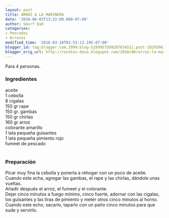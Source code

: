 ```yaml
---
layout: post
title: ARROZ A LA MARINERA
date: '2010-06-03T13:22:00.000-07:00'
author: Smurf Dad
categories:
- Pescados
- Arroces
modified_time: '2016-03-16T01:53:13.195-07:00'
blogger_id: tag:blogger.com,1999:blog-5299957599287034512.post-1029596305347627984
blogger_orig_url: http://recetas-desa.blogspot.com/2010/06/arroz-la-marinera.html
---
```


Para 4 personas.<br /><h3>Ingredientes</h3>aceite<br />1 cebolla<br />8 cigalas<br />150 gr rape<br />150 gr. gambas<br />150 gr chirlas<br />160 gr arroz<br />colorante amarillo<br />1 lata pequeña guisantes<br />1 lata pequeña pimiento rojo<br />fumeet de pescado<br /><br /><h3>Preparación</h3>Picar muy fina la cebolla y ponerla a rehogar con un poco de aceite.<br />Cuando este echa, agregar las gambas, el rape y las chirlas, dándole unas vueltas.<br />Añadir después el arroz, el fumeet y el colorante.<br />Dejar cinco minutos a fuego mínimo, cinco fuerte, adornar con las cigalas, los guisantes y las tiras de pimiento y meter otros cinco minutos al horno.<br />Cuando este echo, sacarlo, taparlo con un paño cinco minutos para que sude y servirlo.